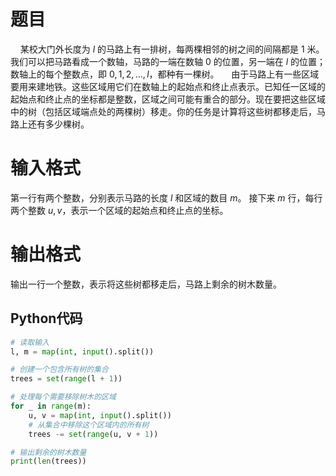 # 题目
&nbsp;&nbsp;&nbsp;&nbsp;某校大门外长度为 $l$ 的马路上有一排树，每两棵相邻的树之间的间隔都是 $1$ 米。我们可以把马路看成一个数轴，马路的一端在数轴 $0$ 的位置，另一端在 $l$ 的位置；数轴上的每个整数点，即 $0,1,2,…,l$，都种有一棵树。
&nbsp;&nbsp;&nbsp;&nbsp;由于马路上有一些区域要用来建地铁。这些区域用它们在数轴上的起始点和终止点表示。已知任一区域的起始点和终止点的坐标都是整数，区域之间可能有重合的部分。现在要把这些区域中的树（包括区域端点处的两棵树）移走。你的任务是计算将这些树都移走后，马路上还有多少棵树。
# 输入格式
第一行有两个整数，分别表示马路的长度 $l$ 和区域的数目 $m$。
接下来 $m$ 行，每行两个整数 $u,v$，表示一个区域的起始点和终止点的坐标。
# 输出格式
输出一行一个整数，表示将这些树都移走后，马路上剩余的树木数量。
## Python代码
```python
# 读取输入
l, m = map(int, input().split())

# 创建一个包含所有树的集合
trees = set(range(l + 1))

# 处理每个需要移除树木的区域
for _ in range(m):
    u, v = map(int, input().split())
    # 从集合中移除这个区域内的所有树
    trees -= set(range(u, v + 1))

# 输出剩余的树木数量
print(len(trees))
```